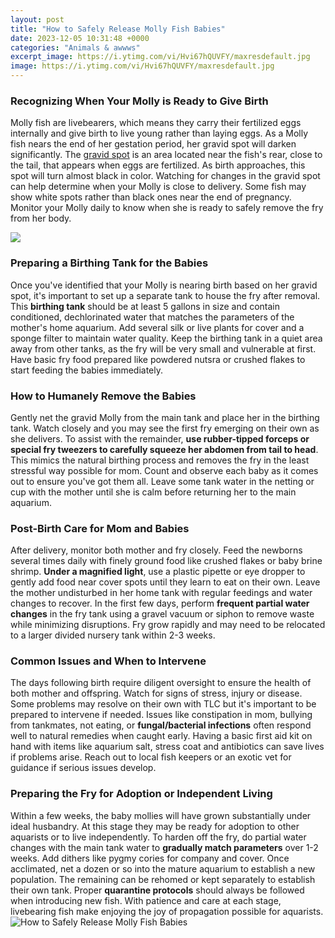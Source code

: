 ```yaml
---
layout: post
title: "How to Safely Release Molly Fish Babies"
date: 2023-12-05 10:31:48 +0000
categories: "Animals & awwws"
excerpt_image: https://i.ytimg.com/vi/Hvi67hQUVFY/maxresdefault.jpg
image: https://i.ytimg.com/vi/Hvi67hQUVFY/maxresdefault.jpg
---
```


### Recognizing When Your Molly is Ready to Give Birth
Molly fish are livebearers, which means they carry their fertilized eggs internally and give birth to live young rather than laying eggs. As a Molly fish nears the end of her gestation period, her gravid spot will darken significantly. The [gravid spot](https://yt.io.vn/collection/abadie) is an area located near the fish's rear, close to the tail, that appears when eggs are fertilized. As birth approaches, this spot will turn almost black in color. Watching for changes in the gravid spot can help determine when your Molly is close to delivery. Some fish may show white spots rather than black ones near the end of pregnancy. Monitor your Molly daily to know when she is ready to safely remove the fry from her body.

![](https://i.ytimg.com/vi/O8OAmPDZL5M/maxresdefault.jpg)
### Preparing a Birthing Tank for the Babies
Once you've identified that your Molly is nearing birth based on her gravid spot, it's important to set up a separate tank to house the fry after removal. This **birthing tank** should be at least 5 gallons in size and contain conditioned, dechlorinated water that matches the parameters of the mother's home aquarium. Add several silk or live plants for cover and a sponge filter to maintain water quality. Keep the birthing tank in a quiet area away from other tanks, as the fry will be very small and vulnerable at first. Have basic fry food prepared like powdered nutsra or crushed flakes to start feeding the babies immediately.
### How to Humanely Remove the Babies
Gently net the gravid Molly from the main tank and place her in the birthing tank. Watch closely and you may see the first fry emerging on their own as she delivers. To assist with the remainder, **use rubber-tipped forceps or special fry tweezers to carefully squeeze her abdomen from tail to head**. This mimics the natural birthing process and removes the fry in the least stressful way possible for mom. Count and observe each baby as it comes out to ensure you've got them all. Leave some tank water in the netting or cup with the mother until she is calm before returning her to the main aquarium.
### Post-Birth Care for Mom and Babies
After delivery, monitor both mother and fry closely. Feed the newborns several times daily with finely ground food like crushed flakes or baby brine shrimp. **Under a magnified light**, use a plastic pipette or eye dropper to gently add food near cover spots until they learn to eat on their own. Leave the mother undisturbed in her home tank with regular feedings and water changes to recover. In the first few days, perform **frequent partial water changes** in the fry tank using a gravel vacuum or siphon to remove waste while minimizing disruptions. Fry grow rapidly and may need to be relocated to a larger divided nursery tank within 2-3 weeks.
### Common Issues and When to Intervene
The days following birth require diligent oversight to ensure the health of both mother and offspring. Watch for signs of stress, injury or disease. Some problems may resolve on their own with TLC but it's important to be prepared to intervene if needed. Issues like constipation in mom, bullying from tankmates, not eating, or **fungal/bacterial infections** often respond well to natural remedies when caught early. Having a basic first aid kit on hand with items like aquarium salt, stress coat and antibiotics can save lives if problems arise. Reach out to local fish keepers or an exotic vet for guidance if serious issues develop.
### Preparing the Fry for Adoption or Independent Living
Within a few weeks, the baby mollies will have grown substantially under ideal husbandry. At this stage they may be ready for adoption to other aquarists or to live independently. To harden off the fry, do partial water changes with the main tank water to **gradually match parameters** over 1-2 weeks. Add dithers like pygmy cories for company and cover. Once acclimated, net a dozen or so into the mature aquarium to establish a new population. The remaining can be rehomed or kept separately to establish their own tank. Proper **quarantine protocols** should always be followed when introducing new fish. With patience and care at each stage, livebearing fish make enjoying the joy of propagation possible for aquarists.
![How to Safely Release Molly Fish Babies](https://i.ytimg.com/vi/Hvi67hQUVFY/maxresdefault.jpg)
